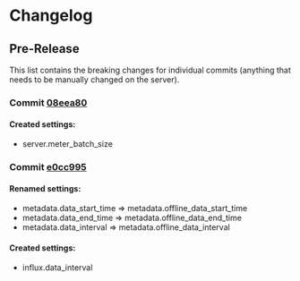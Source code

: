 # Changelog
## Pre-Release
This list contains the breaking changes for individual commits (anything that needs to be manually changed on the server).

### Commit [08eea80](https://github.com/ChristianAoC/energy-dashboard/commit/08eea8041118c731f2ab4e85d505887d4b04c5a3)
#### Created settings:
- server.meter_batch_size

### Commit [e0cc995](https://github.com/ChristianAoC/energy-dashboard/commit/e0cc9956cdc2f143cc84fed77334df30352e08c4)
#### Renamed settings:
- metadata.data_start_time => metadata.offline_data_start_time
- metadata.data_end_time => metadata.offline_data_end_time
- metadata.data_interval => metadata.offline_data_interval

#### Created settings:
- influx.data_interval